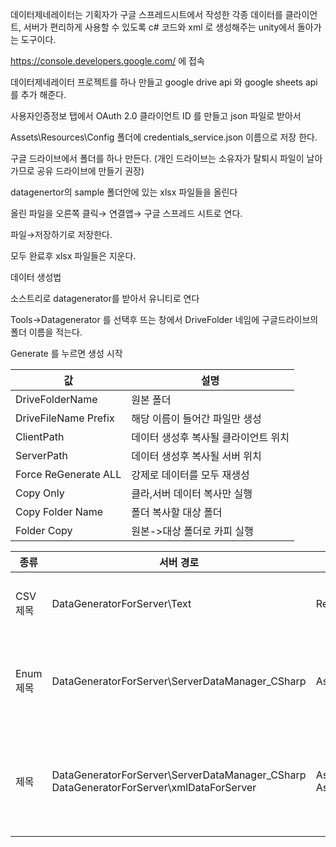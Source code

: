 데이터제네레이터는 기획자가 구글 스프레드시트에서 작성한 각종 데이터를 클라이언트, 서버가 편리하게 사용할 수 있도록 c# 코드와 xml 로 생성해주는 unity에서 돌아가는 도구이다.

https://console.developers.google.com/ 에 접속

데이터제네레이터 프로젝트를 하나 만들고 google drive api 와 google sheets api 를 추가 해준다.

사용자인증정보 탭에서 OAuth 2.0 클라이언트 ID 를 만들고 json 파일로 받아서

Assets\Resources\Config 폴더에 credentials_service.json 이름으로 저장 한다.

구글 드라이브에서 폴더를 하나 만든다. (개인 드라이브는 소유자가 탈퇴시 파일이 날아가므로 공유 드라이브에 만들기 권장)

datagenertor의 sample 폴더안에 있는 xlsx 파일들을 올린다

올린 파일을 오른쪽 클릭→ 연결앱→ 구글 스프레드 시트로 연다.

파일→저장하기로 저장한다.

모두 완료후 xlsx 파일들은 지운다.

데이터 생성법

소스트리로 datagenerator를 받아서 유니티로 연다

Tools→Datagenerator 를 선택후 뜨는 창에서 DriveFolder 네임에 구글드라이브의 폴더 이름을 적는다.

Generate 를 누르면 생성 시작

|값|설명|
|--|--|
|DriveFolderName|원본 폴더|
|DriveFileName Prefix	|해당 이름이 들어간 파일만 생성|
|ClientPath	|데이터 생성후 복사될 클라이언트 위치|
|ServerPath	|데이터 생성후 복사될 서버 위치|
|Force ReGenerate ALL	|강제로 데이터를 모두 재생성|
|Copy Only	|클라,서버 데이터 복사만 실행|
|Copy Folder Name | 폴더 복사할 대상 폴더 |
|Folder Copy | 원본->대상 폴더로 카피 실행 |


|종류|서버 경로|클라 경로|설명|
|---|------|-------|---|
|CSV제목	|DataGeneratorForServer\Text	|Resources\Text	|제목.csv 로 추출됨|
|Enum제목|DataGeneratorForServer\ServerDataManager_CSharp	|Assets\DataScripts	|Enum제목.cs 으로 추출 됨|
|제목	|DataGeneratorForServer\ServerDataManager_CSharp <br />DataGeneratorForServer\xmlDataForServer	| Assets\DataScripts <br />Assets\StreamingAssets\xmlData	|제목.cs와 제목.xml 파일로 추출 됨|


